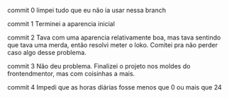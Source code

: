 commit 0
    limpei tudo que eu não ia usar nessa branch

commit 1
    Terminei a aparencia inicial

commit 2 
    Tava com uma aparencia relativamente boa, mas tava sentindo que tava uma merda, então resolvi meter o loko. Comitei pra não perder caso algo desse problema.

commit 3
    Não deu problema. Finalizei o projeto nos moldes do frontendmentor, mas com coisinhas a mais.
    
commit 4
    Impedi que as horas diárias fosse menos que 0 ou mais que 24
